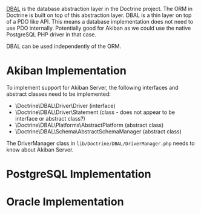 [DBAL](http://www.doctrine-project.org/projects/dbal.html) is the database abstraction layer in the Doctrine project. The ORM in Doctrine is built on top of this abstraction layer. DBAL is a thin layer on top of a PDO like API. This means a database implementation does not need to use PDO internally. Potentially good for Akiban as we could use the native PostgreSQL PHP driver in that case.

DBAL can be used independently of the ORM.

# Akiban Implementation

To implement support for Akiban Server, the following interfaces and abstract classes need to be implemented:

 * \Doctrine\DBAL\Driver\Driver (interface)
 * \Doctrine\DBAL\Driver\Statement (class - does not appear to be interface or abstract class?)
 * \Doctrine\DBAL\Platforms\AbstractPlatform (abstract class)
 * \Doctrine\DBAL\Schema\AbstractSchemaManager (abstract class)

The DriverManager class in `lib/Doctrine/DBAL/DriverManager.php` needs to know about Akiban Server. 

# PostgreSQL Implementation

# Oracle Implementation